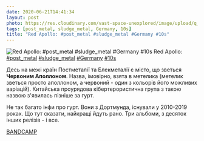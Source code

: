 ```yaml
---
date: 2020-06-21T14:41:34
layout: post
photo: https://res.cloudinary.com/vast-space-unexplored/image/upload/q_auto,dpr_auto,w_auto/photos/photo_1001_21-06-2020_14-41-34.jpg
tags: [post_metal, sludge_metal, Germany, 10s]
title: "Red Apollo: #post_metal #sludge_metal #Germany #10s"
---
```

![Red Apollo: #post_metal #sludge_metal #Germany #10s](https://res.cloudinary.com/vast-space-unexplored/image/upload/q_auto,dpr_auto,w_auto/photos/photo_1001_21-06-2020_14-41-34.jpg)
Red Apollo: [#post_metal](/tags/#post_metal) [#sludge_metal](/tags/#sludge_metal) [#Germany](/tags/#Germany) [#10s](/tags/#10s)

Десь на межі країн Постметалії та Блекметалії є місто, що зветься **Червоним Аполлоном**. Назва, імовірно, взята в метелика (метелик зветься просто аполлоном, а червоний - один з кольорів його можливих варіацій). Китайська проурядова кібертерористична група з такою назвою з&#39;явилась пізніше за гурт.

Не так багато інфи про гурт. Вони з Дортмунда, існували у 2010-2019 роках. Що тут сказати, найкращі йдуть рано. Три альбоми, з десяток інших релізів - і все.

[BANDCAMP](https://redapollo.bandcamp.com/album/quiet-as-death-ep)